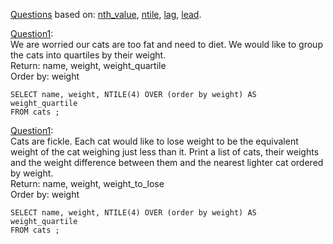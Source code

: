 [Questions](https://www.windowfunctions.com/questions/grouping/) based on: 
[nth_value](https://docs.oracle.com/cd/E11882_01/server.112/e41084/functions114.htm#SQLRF30031), 
[ntile](https://docs.microsoft.com/en-us/sql/t-sql/functions/ntile-transact-sql?view=sql-server-ver15_),
[lag](https://docs.microsoft.com/en-us/sql/t-sql/functions/lag-transact-sql?view=sql-server-ver15),
[lead](https://docs.microsoft.com/en-us/sql/t-sql/functions/lead-transact-sql?view=sql-server-ver15).


[Question1](https://www.windowfunctions.com/questions/grouping/0): \
We are worried our cats are too fat and need to diet.
We would like to group the cats into quartiles by their weight. \
Return: name, weight, weight_quartile \
Order by: weight

```
SELECT name, weight, NTILE(4) OVER (order by weight) AS weight_quartile
FROM cats ;
```

[Question1](https://www.windowfunctions.com/questions/grouping/1): \
Cats are fickle. Each cat would like to lose weight to be the equivalent weight of the cat weighing just less than it.
Print a list of cats, their weights and the weight difference between them and the nearest lighter cat ordered by weight. \
Return: name, weight, weight_to_lose \
Order by: weight 


```
SELECT name, weight, NTILE(4) OVER (order by weight) AS weight_quartile
FROM cats ;
```


